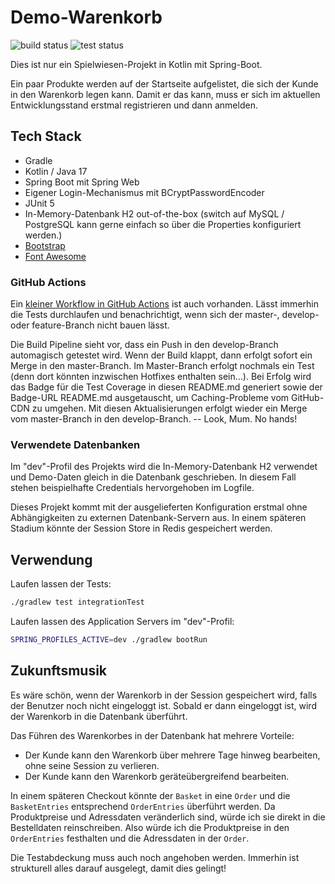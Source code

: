 Demo-Warenkorb
==============
![build status](https://github.com/FilipDisvolvas/demo-shopping-cart/actions/workflows/test-coverage-master.yml/badge.svg?branch=master)
![test status](https://raw.githubusercontent.com/FilipDisvolvas/demo-shopping-cart/master/.github/badges/jacoco.svg?cache-buster=27236)


Dies ist nur ein Spielwiesen-Projekt in Kotlin mit Spring-Boot.

Ein paar Produkte werden auf der Startseite  aufgelistet, die sich der
Kunde in den Warenkorb legen kann. Damit er das kann,  muss er sich im
aktuellen Entwicklungsstand erstmal registrieren und dann anmelden.


Tech Stack
--------------
* Gradle
* Kotlin / Java 17
* Spring Boot mit Spring Web
* Eigener Login-Mechanismus mit BCryptPasswordEncoder
* JUnit 5
* In-Memory-Datenbank H2 out-of-the-box (switch auf MySQL / PostgreSQL kann gerne einfach so über die Properties konfiguriert werden.)
* [Bootstrap](https://getbootstrap.com/)
* [Font Awesome](https://fontawesome.com/)

### GitHub Actions
Ein [kleiner Workflow in GitHub Actions](https://github.com/FilipDisvolvas/bookmarkr/actions) ist auch vorhanden.
Lässt immerhin die Tests durchlaufen und benachrichtigt, wenn sich der master-, develop- oder feature-Branch nicht bauen lässt.

Die Build Pipeline sieht vor, dass ein Push in den develop-Branch automagisch getestet wird. Wenn der Build klappt, dann
erfolgt sofort ein Merge in den master-Branch. Im Master-Branch erfolgt nochmals ein Test (denn dort könnten inzwischen
Hotfixes enthalten sein...). Bei Erfolg wird das Badge für die Test Coverage in diesen README.md generiert
sowie der Badge-URL README.md ausgetauscht, um Caching-Probleme vom GitHub-CDN zu umgehen. Mit diesen Aktualisierungen
erfolgt wieder ein Merge vom master-Branch in den develop-Branch. -- Look, Mum. No hands!


### Verwendete Datenbanken
Im "dev"-Profil des Projekts wird die In-Memory-Datenbank H2 verwendet
und Demo-Daten  gleich in die Datenbank geschrieben. In diesem Fall
stehen beispielhafte Credentials  hervorgehoben im Logfile.

Dieses Projekt kommt mit der ausgelieferten Konfiguration erstmal ohne
Abhängigkeiten zu externen Datenbank-Servern  aus. In einem späteren
Stadium könnte der Session Store in Redis gespeichert  werden.

Verwendung
--------------
Laufen lassen der Tests:
```bash
./gradlew test integrationTest
```

Laufen lassen des Application Servers im "dev"-Profil:
```bash
SPRING_PROFILES_ACTIVE=dev ./gradlew bootRun
```

Zukunftsmusik
-----------------
Es wäre schön, wenn der Warenkorb in der  Session  gespeichert wird,
falls der Benutzer noch nicht eingeloggt ist.  Sobald er dann  eingeloggt ist,
wird der Warenkorb in die Datenbank überführt.

Das Führen des Warenkorbes in der Datenbank hat mehrere Vorteile:
* Der Kunde kann den Warenkorb über mehrere Tage hinweg bearbeiten, ohne seine Session zu verlieren.
* Der Kunde kann den Warenkorb geräteübergreifend bearbeiten.

In einem späteren Checkout könnte der `Basket` in eine `Order` und
die `BasketEntries` entsprechend `OrderEntries` überführt werden. Da
Produktpreise und Adressdaten veränderlich sind,  würde ich sie direkt
in die Bestelldaten reinschreiben. Also würde ich die Produktpreise  in
den `OrderEntries` festhalten und die Adressdaten in der `Order`.

Die Testabdeckung muss auch noch angehoben werden. Immerhin ist strukturell
alles darauf ausgelegt, damit dies gelingt!


